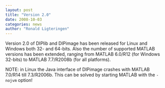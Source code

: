 ```yaml
---
layout: post
title: "Version 2.0"
date: 2008-10-03
categories: news
author: "Ronald Ligteringen"
---
```


Version 2.0 of DIPlib and DIPimage has been released for Linux and Windows both 32- and 64-bits.
Also the number of supported MATLAB versions has been extended, ranging from
MATLAB 6.0/R12 (for Windows 32-bits) to MATLAB 7.7/R2008b (for all platforms).

NOTE: in Linux the Java interface of DIPimage crashes with MATLAB 7.0/R14 till 7.3/R2006b.
This can be solved by starting MATLAB with the `-nojvm` option!
